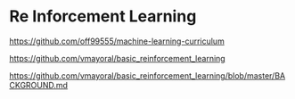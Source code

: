 # Re Inforcement Learning

https://github.com/off99555/machine-learning-curriculum

https://github.com/vmayoral/basic_reinforcement_learning

https://github.com/vmayoral/basic_reinforcement_learning/blob/master/BACKGROUND.md







